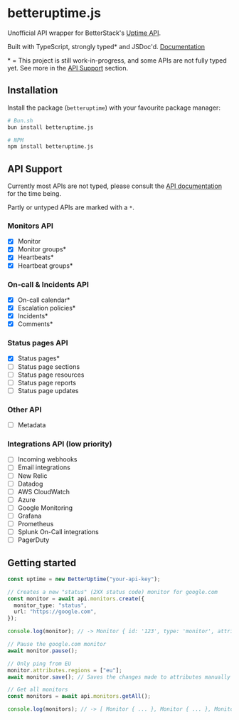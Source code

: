 # betteruptime.js

Unofficial API wrapper for BetterStack's [Uptime API](https://betterstack.com/docs/uptime/api/getting-started-with-uptime-api).

Built with TypeScript, strongly typed\* and JSDoc'd. [Documentation](https://raikasdev.github.io/betteruptime-js/)

\* = This project is still work-in-progress, and some APIs are not fully typed yet. See more in the [API Support](https://github.com/raikasdev/betteruptime-js#api-support) section.

## Installation

Install the package (`betteruptime`) with your favourite package manager:

```bash
# Bun.sh
bun install betteruptime.js
```

```bash
# NPM
npm install betteruptime.js
```

## API Support

Currently most APIs are not typed, please consult the [API documentation](https://betterstack.com/docs/uptime/api/getting-started-with-uptime-api/) for the time being.

Partly or untyped APIs are marked with a `*`.

### Monitors API

- [x] Monitor
- [x] Monitor groups\*
- [x] Heartbeats\*
- [x] Heartbeat groups\*

### On-call & Incidents API

- [x] On-call calendar\*
- [x] Escalation policies\*
- [x] Incidents\*
- [x] Comments\*

### Status pages API

- [x] Status pages\*
- [ ] Status page sections
- [ ] Status page resources
- [ ] Status page reports
- [ ] Status page updates

### Other API

- [ ] Metadata

### Integrations API (low priority)

- [ ] Incoming webhooks
- [ ] Email integrations
- [ ] New Relic
- [ ] Datadog
- [ ] AWS CloudWatch
- [ ] Azure
- [ ] Google Monitoring
- [ ] Grafana
- [ ] Prometheus
- [ ] Splunk On-Call integrations
- [ ] PagerDuty

## Getting started

```typescript
const uptime = new BetterUptime("your-api-key");

// Creates a new "status" (2XX status code) monitor for google.com
const monitor = await api.monitors.create({
  monitor_type: "status",
  url: "https://google.com",
});

console.log(monitor); // -> Monitor { id: '123', type: 'monitor', attributes: { ... } }

// Pause the google.com monitor
await monitor.pause();

// Only ping from EU
monitor.attributes.regions = ["eu"];
await monitor.save(); // Saves the changes made to attributes manually

// Get all monitors
const monitors = await api.monitors.getAll();

console.log(monitors); // -> [ Monitor { ... }, Monitor { ... }, Monitor { ... }, ... ]
```
